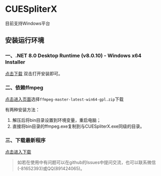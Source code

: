 # CUESpliterX
目前支持Windows平台
## 安装运行环境
### 一、.NET 8.0 Desktop Runtime (v8.0.10) - Windows x64 Installer
[点击下载](https://download.visualstudio.microsoft.com/download/pr/f398d462-9d4e-4b9c-abd3-86c54262869a/4a8e3a10ca0a9903a989578140ef0499/windowsdesktop-runtime-8.0.10-win-x64.exe)
双击打开安装即可。
### 二、依赖ffmpeg

[点击进入页面](https://github.com/BtbN/FFmpeg-Builds/releases)选择`ffmpeg-master-latest-win64-gpl.zip`下载

有两种安装方法：
1. 解压后将bin目录设置到环境变量，重启电脑；
2. 直接将bin目录的ffmpeg.exe复制到与CUESpliterX.exe同级的目录。
### 三、下载最新程序
[点击进入下载](https://github.com/huajuhong/CUESpliterX/releases)
> 如若在使用中有问题可以在github的Issues中提问交流，也可以联系微信(-81652393)或QQ(891424065)。
